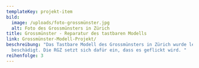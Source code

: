 ```yaml
---
templateKey: projekt-item
bild:
  image: /uploads/foto-grossmünster.jpg
  alt: Foto des Grossmünsters in Zürich
title: Grossmünster - Reparatur des tastbaren Modells
link: Grossmünster-Modell-Projekt/
beschreibung: "Das Tastbare Modell des Grossmünsters in Zürich wurde leider
  beschädigt. Die RGZ setzt sich dafür ein, dass es geflickt wird. "
reihenfolge: 3
---
```

